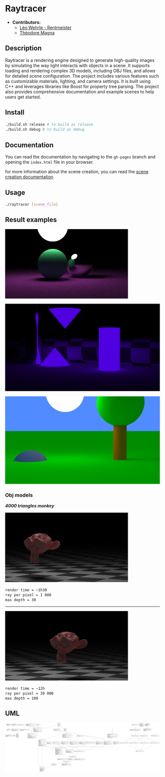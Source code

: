 # Raytracer
- **Contributors:**
  - [Léo Wehrle - Rentmeister](https://github.com/leoWherle)
  - [Théodore Magna](https://github.com/TheodoreEpitech)

## Description

Raytracer is a rendering engine designed to generate high-quality images by simulating the way light interacts with objects in a scene. It supports loading and rendering complex 3D models, including OBJ files, and allows for detailed scene configuration. The project includes various features such as customizable materials, lighting, and camera settings. It is built using C++ and leverages libraries like Boost for property tree parsing. The project also provides comprehensive documentation and example scenes to help users get started.

## Install
```bash
./build.sh release # to build as release
./build.sh debug # to build as debug
```

## Documentation
You can read the documentation by navigating to the `gh-pages` branch and opening the `index.html` file in your browser.

for more information about the scene creation, you can read the [scene creation documentation](doc/scene_creation.md)


## Usage
```bash
./raytracer [scene_file]
```

## Result examples

![Result](assets/render/render.png)

![Result](assets/render/purple.png)

![Result](assets/render/tree.png)


### Obj models
***4000 triangles monkey***

![Model](assets/render/monkey.png)
```
render time = ~1h30
ray per pixel = 1 000
max depth = 30
```

-------
![Model](assets/render/monkey_12h.png)
```
render time = ~12h
ray per pixel = 30 000
max depth = 100
```


## UML
![UML](assets/plantuml/plantuml.svg)
